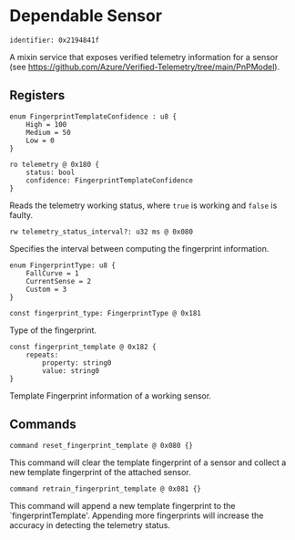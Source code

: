 # Dependable Sensor

    identifier: 0x2194841f

A mixin service that exposes verified telemetry information for a sensor (see https://github.com/Azure/Verified-Telemetry/tree/main/PnPModel).

## Registers

    enum FingerprintTemplateConfidence : u8 {
        High = 100
        Medium = 50
        Low = 0
    }

    ro telemetry @ 0x180 {
        status: bool
        confidence: FingerprintTemplateConfidence
    }
    
Reads the telemetry working status, where ``true`` is working and ``false`` is faulty.

    rw telemetry_status_interval?: u32 ms @ 0x080

Specifies the interval between computing the fingerprint information.

    enum FingerprintType: u8 {
        FallCurve = 1
        CurrentSense = 2
        Custom = 3
    }

    const fingerprint_type: FingerprintType @ 0x181

Type of the fingerprint.

    const fingerprint_template @ 0x182 {
        repeats:
            property: string0
            value: string0
    }

Template Fingerprint information of a working sensor.

## Commands

    command reset_fingerprint_template @ 0x080 {}

This command will clear the template fingerprint of a sensor and collect a new template fingerprint of the attached sensor.

    command retrain_fingerprint_template @ 0x081 {}

This command will append a new template fingerprint to the `fingerprintTemplate'. Appending more fingerprints will increase the accuracy in detecting the telemetry status.
